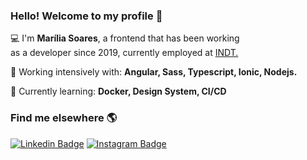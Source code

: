 ### Hello! Welcome to my profile 🥰

💻 I'm **Marília Soares**, a frontend that has been working<br> as a developer since 2019, currently employed at [INDT.](https://www.indt.org.br)

🚀 Working intensively with: **Angular, Sass, Typescript, Ionic, Nodejs.**

🌱 Currently learning: **Docker, Design System, CI/CD**

### Find me elsewhere 🌎
[![Linkedin Badge](https://img.shields.io/badge/-LinkedIn-blue?style=flat-square&logo=Linkedin&logoColor=white&link=https://www.linkedin.com/in/marilia-soares/)](https://www.linkedin.com/in/marilia-soares/) [![Instagram Badge](https://img.shields.io/badge/-Instagram-violet?style=flat-square&logo=Instagram&logoColor=white&link=https://www.instagram.com/mahsoars/)](https://www.instagram.com/mahsoars/)
